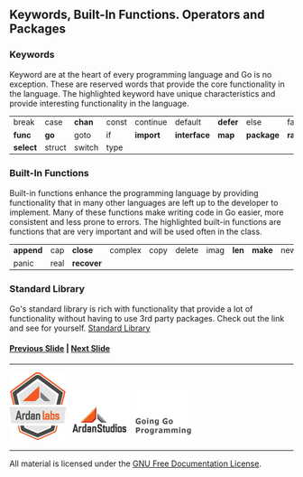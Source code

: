 ## Keywords, Built-In Functions. Operators and Packages

### Keywords
Keyword are at the heart of every programming language and Go is no exception. These are reserved words that provide the core functionality in the language. The highlighted keyword have unique characteristics and provide interesting functionality in the language.

<table>
<tr><td>break</td><td>case</td><td><b>chan</b></td><td>const</td><td>continue</td><td>default</td><td><b>defer</b></td><td>else</td><td>fallthrough</td><td><b>for</b></td></tr>
<tr><td><b>func</b></td><td><b>go</b></td><td>goto</td><td>if</td><td><b>import</b></td><td><b>interface</b></td><td><b>map</b></td><td><b>package</b></td><td><b>range</b></td><td>return</td></tr>
<tr><td><b>select</b></td><td>struct</td><td>switch</td><td>type</td><td colspan="6"></td></tr>
</table>

### Built-In Functions
Built-in functions enhance the programming language by providing functionality that in many other languages are left up to the developer to implement. Many of these functions make writing code in Go easier, more consistent and less prone to errors. The highlighted built-in functions are functions that are very important and will be used often in the class.

<table>
<tr><td><b>append</b></td><td>cap</td><td><b>close</b></td><td>complex</td><td>copy</td><td>delete</td><td>imag</td><td><b>len</b></td><td><b>make</b></td><td>new</td></tr>
<tr><td>panic</td><td>real</td><td><b>recover</b></td><td colspan="7"></td></tr>
</table>

### Standard Library
Go's standard library is rich with functionality that provide a lot of functionality without having to use 3rd party packages. Check out the link and see for yourself. [Standard Library](http://golang.org/pkg/)

#### [Previous Slide](slide2.md) | [Next Slide](slide4.md)
___
[![GoingGo Training](../../images/ggt_logo.png)](http://www.goinggotraining.net)
[![Ardan Studios](../../images/ardan_logo.png)](http://www.ardanstudios.com)
[![GoingGo Blog](../../images/ggb_logo.png)](http://www.goinggo.net)
___
All material is licensed under the [GNU Free Documentation License](https://github.com/ArdanStudios/gotraining/blob/master/LICENSE).